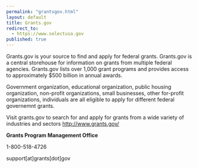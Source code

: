 ```yaml
---
permalink: "grantsgov.html"
layout: default
title: Grants.gov
redirect_to:
  - https://www.selectusa.gov
published: true
---
```


<P>Grants.gov is your source to find and apply for federal grants. Grants.gov is a central storehouse for information on grants from multiple federal agencies. Grants.gov lists over 1,000 grant programs and provides access to approximately $500 billion in annual awards.</p>
<P>Government organization, educational organization, public housing organization, non-profit organizations, small businesses, other for-profit organizations, individuals are all eligible to apply for different federal governemnt grants. </p>
<P>Visit grants.gov to search for and apply for grants from a wide variety of industries and sectors <A href="http://www.grants.gov/">http://www.grants.gov/</a></p>
<P><STRONG>Grants Program Management Office </strong></p>
<P>1-800-518-4726 </p>
<P>support[at]grants[dot]gov</p>